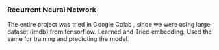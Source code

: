 ### Recurrent Neural Network

The entire project was tried in Google Colab , since we were using large dataset (imdb) from tensorflow. Learned and Tried embedding. Used the same for training and predicting the model.
